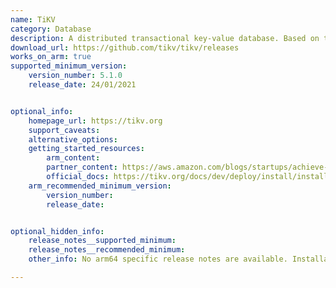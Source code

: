 ```yaml
---
name: TiKV
category: Database
description: A distributed transactional key-value database. Based on the design of Google Spanner and HBase.
download_url: https://github.com/tikv/tikv/releases
works_on_arm: true
supported_minimum_version:
    version_number: 5.1.0
    release_date: 24/01/2021


optional_info:
    homepage_url: https://tikv.org
    support_caveats:
    alternative_options:
    getting_started_resources:
        arm_content: 
        partner_content: https://aws.amazon.com/blogs/startups/achieve-better-price-to-performance-for-tidb-graviton2-processors/
        official_docs: https://tikv.org/docs/dev/deploy/install/install/
    arm_recommended_minimum_version:
        version_number: 
        release_date:


optional_hidden_info:
    release_notes__supported_minimum: 
    release_notes__recommended_minimum:
    other_info: No arm64 specific release notes are available. Installation and testing was done through tar file, found from version 5.1.0 it is supported on arm64.

---
```

